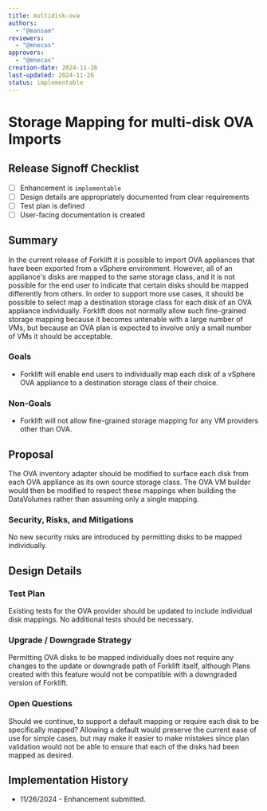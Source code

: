 ```yaml
---
title: multidisk-ova
authors:
  - "@mansam"
reviewers:
  - "@mnecas"
approvers:
  - "@mnecas"
creation-date: 2024-11-26
last-updated: 2024-11-26
status: implementable
---
```


# Storage Mapping for multi-disk OVA Imports

## Release Signoff Checklist

- [ ] Enhancement is `implementable`
- [ ] Design details are appropriately documented from clear requirements
- [ ] Test plan is defined
- [ ] User-facing documentation is created

## Summary

In the current release of Forklift it is possible to import OVA appliances
that have been exported from a vSphere environment.  However, all of
an appliance's disks are mapped to the same storage class, and it is
not possible for the end user to indicate that certain disks should be
mapped differently from others. In order to support more use cases, it
should be possible to select map a destination storage class for each
disk of an OVA appliance individually. Forklift does not normally allow
such fine-grained storage mapping because it becomes untenable with a
large number of VMs, but because an OVA plan is expected to involve only
a small number of VMs it should be acceptable.

### Goals

* Forklift will enable end users to individually map each disk of a
vSphere OVA appliance to a destination storage class of their choice.

### Non-Goals

* Forklift will not allow fine-grained storage mapping for any VM providers
other than OVA.

## Proposal

The OVA inventory adapter should be modified to surface each disk from each
OVA appliance as its own source storage class. The OVA VM builder would then
be modified to respect these mappings when building the DataVolumes rather
than assuming only a single mapping.

### Security, Risks, and Mitigations

No new security risks are introduced by permitting disks to be mapped individually.

## Design Details

### Test Plan

Existing tests for the OVA provider should be updated to include individual disk mappings. No additional
tests should be necessary.

### Upgrade / Downgrade Strategy

Permitting OVA disks to be mapped individually does not require
any changes to the update or downgrade path of Forklift itself, although Plans
created with this feature would not be compatible with a downgraded version of
Forklift.

### Open Questions

Should we continue, to support a default mapping or require each disk to be specifically mapped?
Allowing a default would preserve the current ease of use for simple cases, but may make it easier
to make mistakes since plan validation would not be able to ensure that each of the disks had been mapped as desired.

## Implementation History

* 11/26/2024 - Enhancement submitted.